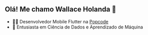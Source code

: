 ## Olá! Me chamo Wallace Holanda 👋

<ul>
  <li>👨‍💻 Desenvolvedor Mobile Flutter na <a href='https://www.instagram.com/popcodemobile/?hl=pt'>Popcode</a> </li>
  <li>🔬 Entusiasta em Ciência de Dados e Aprendizado de Máquina</li>
</ul>
